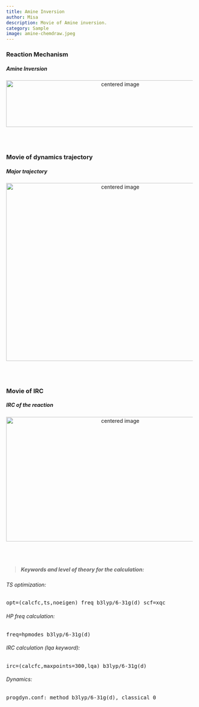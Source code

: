 ```yaml
---
title: Amine Inversion
author: Misa
description: Movie of Amine inversion.
category: Sample
image: amine-chemdraw.jpeg
---
```



<section id="about" class="text-left py-3">
  <div class="row">
    <div class="container">
        <div class="col-sm">
            <div class="card">
              <div class="card-body">
                <h3 class="text-center">Reaction Mechanism</h3>
                <h5 class="text-muted text-center">Amine Inversion</h5>
                <!-- <p class="text-left">&nbsp;&nbsp;&nbsp;&nbsp; E2 elimination.</p>  -->
                <p style="text-align:center;">
                <img src="{{site.baseurl}}/assets/images/normal/amine-mechanism.jpg" alt="centered image" style="width:600px;height:126px;">
                </p>
              </div>
            </div>
        </div> 
    </div>
  </div>
<br>
<br>
  <div class="container">
    <div class="row">
      <div class="col">
        <div class="card">
          <div class="card-body">
            <h3 class="text-center">Movie of dynamics trajectory</h3>
            <h5 class="text-muted text-center">Major trajectory</h5>
                <p style="text-align:center;">
                <img src="{{site.baseurl}}/assets/images/normal/amine_traj1-13.gif" alt="centered image" style="width:600px;height:480px;">
                </p>
          </div>
        </div>
      </div>
    </div>
  </div>
<br>
<br>
  <div class="container">
    <div class="row">
      <div class="col">
        <div class="card">
          <div class="card-body">
            <h3 class="text-center">Movie of IRC</h3>
            <h5 class="text-muted text-center">IRC of the reaction</h5>
                <p style="text-align:center;">
                <img src="{{site.baseurl}}/assets/images/normal/amine_IRC_loop.gif" alt="centered image" style="width:600px;height:336px;">
                </p>
          </div>
        </div>
      </div> 
    </div>
  </div>
</section>

<br>
<br>

> ##### Keywords and level of theory for the calculation:<br>
###### TS optimization:
<samp>opt=(calcfc,ts,noeigen) freq b3lyp/6-31g(d) scf=xqc</samp> <br>
###### HP freq calculation:
<samp> freq=hpmodes b3lyp/6-31g(d)</samp> <br>
###### IRC calculation (lqa keyword):
<samp>irc=(calcfc,maxpoints=300,lqa) b3lyp/6-31g(d)</samp> <br>
###### Dynamics:
<samp>progdyn.conf: method b3lyp/6-31g(d), classical 0</samp>

<br>
